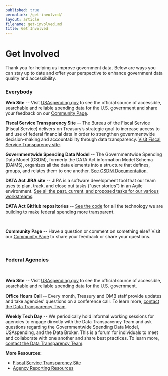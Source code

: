 ```yaml
---
published: true
permalink: /get-involved/
layout: article
filename: get-involved.md
title: Get Involved
---
```


# Get Involved

Thank you for helping us improve government data. Below are ways you can stay up to date and offer your perspective to enhance government data quality and accessibility.

<div class="row get-involved-wrap">
   <div class="col-md-5">
      <div class="panel panel-default everybody tall-col">
         <div class="panel-heading">
            <h3 class="white">Everybody</h3>
         </div>
         <div class="panel-body">
            <div class="media">
               <div class="media-body">
                  <p></p>
                  <p><strong>Web Site</strong> -- Visit <a href="https://usaspending.gov/#/" target="_blank">USAspending.gov</a> to see the official source of accessible, searchable and reliable spending data for the U.S. government and share your feedback on our <a href="https://onevoicecrm.my.site.com/usaspending/s/" target="_blank">Community Page</a>.</p>
                  <p><strong>Fiscal Service Transparency Site</strong> -- The Bureau of the Fiscal Service (Fiscal Service) delivers on Treasury’s strategic goal to increase access to and use of federal financial data in order to strengthen governmentwide decision-making and accountability through data transparency. <a href="https://fiscal.treasury.gov/data-transparency/">Visit Fiscal Service Transparency site</a>.</p>
                  <p><strong>Governmentwide Spending Data Model</strong> -- The Governmentwide Spending Data Model (GSDM), formerly the DATA Act information Model Schema (DAIMS), organizes all the data elements into a structure that defines, groups, and relates them to one another. <a href="https://fiscal.treasury.gov/data-transparency/GSDM-current.html">See GSDM Documentation</a>.</p>
                  <p><strong>DATA Act JIRA site</strong> -- JIRA is a software development tool that our team uses to plan, track, and close out tasks ("user stories") in an Agile environment. <a href="https://federal-spending-transparency.atlassian.net/secure/BrowseProjects.jspa?selectedCategory=all&selectedProjectType=software" target="_blank">See all the past, current, and proposed tasks for our various workstreams</a>.</p>
                  <p><strong>DATA Act GitHub repositories</strong> -- <a href="https://github.com/fedspendingtransparency" target="_blank">See the code</a> for all the technology we are building to make federal spending more transparent.</p>
                  <p><strong>Community Page</strong> -- Have a question or comment on something else? Visit our <a href="https://onevoicecrm.my.site.com/usaspending/s/"> Community Page</a> to share your feedback or share your questions.</p>
               </div>
            </div>
         </div>
      </div>    
   </div>
   <div class="col-md-5">
      <div class="panel panel-default fed tall-col">
         <div class="panel-heading">
            <h3 class="white">Federal Agencies</h3>
         </div>
         <div class="panel-body">
            <div class="media">
               <div class="media-body">
                  <p><strong>Web Site</strong> -- Visit <a href="https://usaspending.gov/#/">USAspending.gov</a> to see the official source of accessible, searchable and reliable spending data for the U.S. government.</p>
                  <p><strong>Office Hours Call</strong> -- Every month, Treasury and OMB staff provide updates and take agencies' questions on a conference call. To learn more, <a href="mailto:DATAPMO@fiscal.treasury.gov">contact the Data Transparency Team</a>.</p>
                  <p><strong>Weekly Tech Day</strong> -- We periodically hold informal working sessions for agencies to engage directly with the Data Transparency Team and ask questions regarding the Governmentwide Spending Data Model, USAspending, and the Data Broker. This is a forum for individuals to meet and collaborate with one another and share best practices. To learn more, <a href="mailto:DATAPMO@fiscal.treasury.gov">contact the Data Transparency Team</a>.</p>
                  <p><strong>More Resources:</strong></p>
                  <ul>
                     <li><a href="https://fiscal.treasury.gov/data-transparency" target="_blank">Fiscal Service Transparency Site</a></li>
                     <li><a href="https://fiscalservice.force.com/usaagencyresources/" target="_blank">Agency Reporting Resources</a></li>
                  </ul>
               </div>
            </div>
         </div>
      </div>
   </div>
</div>
